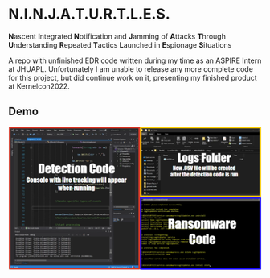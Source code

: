 
# N.I.N.J.A.T.U.R.T.L.E.S.

**N**ascent **I**ntegrated **N**otification and **J**amming of **A**ttacks **T**hrough **U**nderstanding **R**epeated **T**actics **L**aunched in **E**spionage **S**ituations

A repo with unfinished EDR code written during my time as an ASPIRE Intern at JHUAPL. Unfortunately I am unable to release any more complete code for this project, but did continue work on it, presenting my finished product at Kernelcon2022.
## Demo

[![Click Here](thumbnail.png "Thumbnail")](https://drive.google.com/file/d/1HhlbQM4F3OJMZmWVd3sEowVwitimUqeE/preview "Video Title")
